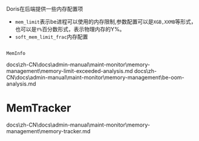 
Doris在后端提供一些内存配置项
- `mem_limit`表示be进程可以使用的内存限制,参数配置可以是`XGB,XXMB`等形式，也可以是`Y%`百分数形式，表示物理内存的Y%。
- `soft_mem_limit_frac`内存配置

```

```

`MemInfo`

docs\zh-CN\docs\admin-manual\maint-monitor\memory-management\memory-limit-exceeded-analysis.md
docs\zh-CN\docs\admin-manual\maint-monitor\memory-management\be-oom-analysis.md

# MemTracker

docs\zh-CN\docs\admin-manual\maint-monitor\memory-management\memory-tracker.md

